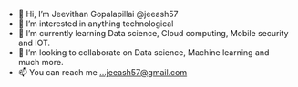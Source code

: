 - 👋 Hi, I’m Jeevithan Gopalapillai @jeeash57
- 👀 I’m interested in anything technological
- 🌱 I’m currently learning Data science, Cloud computing, Mobile security and IOT.
- 💞️ I’m looking to collaborate on Data science, Machine learning and much more.
- 📫 You can reach me ...jeeash57@gmail.com

<!---
jeeash57/jeeash57 is a ✨ special ✨ repository because its `README.md` (this file) appears on your GitHub profile.
You can click the Preview link to take a look at your changes.
--->
